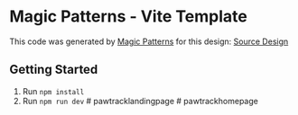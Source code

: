 # Magic Patterns - Vite Template

This code was generated by [Magic Patterns](https://magicpatterns.com) for this design: [Source Design](https://www.magicpatterns.com/c/rrccv68usca2wrczp21b5z)

## Getting Started

1. Run `npm install`
2. Run `npm run dev`
#   p a w t r a c k l a n d i n g p a g e  
 #   p a w t r a c k h o m e p a g e  
 